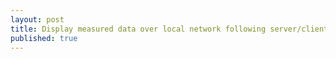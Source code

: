 ```yaml
---
layout: post
title: Display measured data over local network following server/client relationship using Arduino and Raspberry Pi
published: true
---
```

